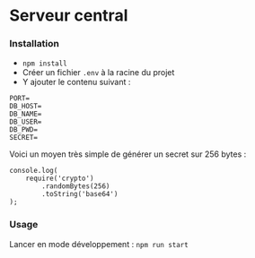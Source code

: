 # Serveur central

### Installation

-   `npm install`
-   Créer un fichier `.env` à la racine du projet
-   Y ajouter le contenu suivant :

```
PORT=
DB_HOST=
DB_NAME=
DB_USER=
DB_PWD=
SECRET=
```

Voici un moyen très simple de générer un secret sur 256 bytes :

```
console.log(
    require('crypto')
        .randomBytes(256)
        .toString('base64')
);
```

### Usage

Lancer en mode développement : `npm run start`
